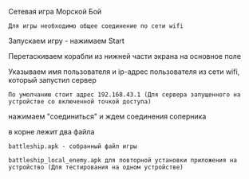 Сетевая игра Морской Бой

    Для игры необходимо общее соединение по сети wifi

Запускаем игру - нажимаем Start

Перетаскиваем корабли из нижней части экрана на основное поле

Указываем имя пользователя и ip-адрес пользователя из сети wifi, который запустил сервер

    По умолчанию стоит адрес 192.168.43.1 (Для сервера запущенного на устройстве со включенной точкой доступа)
    
нажимаем "соединиться" и ждем соединения соперника

в корне лежит два файла 
    
    battleship.apk - собранный файл игры
    
    battleship_local_enemy.apk для повторной установки приложения на устройство (Для тестирования на одном устройстве)
